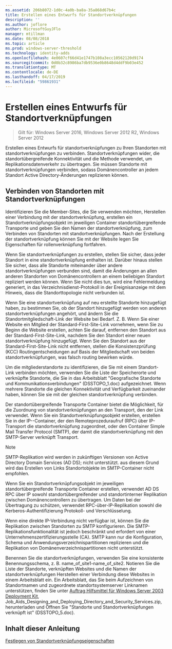 ```yaml
---
ms.assetid: 206b8072-1d0c-4a0b-ba8a-35a868d67b4c
title: Erstellen eines Entwurfs für Standortverknüpfungen
description: ''
ms.author: joflore
author: MicrosoftGuyJFlo
manager: mtillman
ms.date: 08/08/2018
ms.topic: article
ms.prod: windows-server-threshold
ms.technology: identity-adds
ms.openlocfilehash: 4e0607cf66d41e1747b108a3ecc10562120d9174
ms.sourcegitcommit: 0d0b32c8986ba7db9536e0b8648d4ddf9b03e452
ms.translationtype: MT
ms.contentlocale: de-DE
ms.lasthandoff: 04/17/2019
ms.locfileid: "59861931"
---
```

# <a name="creating-a-site-link-design"></a>Erstellen eines Entwurfs für Standortverknüpfungen

>Gilt für: Windows Server 2016, Windows Server 2012 R2, Windows Server 2012

Erstellen eines Entwurfs für standortverknüpfungen zu Ihren Standorten mit standortverknüpfungen zu verbinden. Standortverknüpfungen wider, die standortübergreifende Konnektivität und die Methode verwendet, um Replikationsdatenverkehr zu übertragen. Sie müssen Standorte mit standortverknüpfungen verbinden, sodass Domänencontroller an jedem Standort Active Directory-Änderungen replizieren können.  
  
## <a name="connecting-sites-with-site-links"></a>Verbinden von Standorten mit Standortverknüpfungen

Identifizieren Sie die Member-Sites, die Sie verwenden möchten, Herstellen einer Verbindung mit der standortverknüpfung, erstellen ein Standortverknüpfungsobjekt im jeweiligen Container standortübergreifende Transporte und geben Sie den Namen der standortverknüpfung, zum Verbinden von Standorten mit standortverknüpfungen. Nach der Erstellung der standortverknüpfung können Sie mit der Website legen Sie Eigenschaften für rollenverknüpfung fortfahren.  
  
Wenn Sie standortverknüpfungen zu erstellen, stellen Sie sicher, dass jeder Standort in eine standortverknüpfung enthalten ist. Darüber hinaus stellen Sie sicher, dass alle Standorte miteinander über andere standortverknüpfungen verbunden sind, damit die Änderungen an allen anderen Standorten von Domänencontrollern an einem beliebigen Standort repliziert werden können. Wenn Sie nicht dies tun, wird eine Fehlermeldung generiert, in das Verzeichnisdienst-Protokoll in der Ereignisanzeige mit dem Hinweis, dass die Standorttopologie nicht verbunden ist.  
  
Wenn Sie eine standortverknüpfung auf neu erstellte Standorte hinzugefügt haben, zu bestimmen Sie, ob der Standort hinzugefügt werden von anderen standortverknüpfungen angehört, und ändern Sie die Standortmitgliedschaft-Link der Website bei Bedarf. Z. B. Wenn Sie einer Website ein Mitglied der Standard-First-Site-Link vornehmen, wenn Sie zu Beginn die Website erstellen, achten Sie darauf, entfernen den Standort aus der Standard-First-Site-Link, nachdem Sie den Standort einer neuen standortverknüpfung hinzugefügt. Wenn Sie den Standort aus der Standard-First-Site-Link nicht entfernen, stellen die Konsistenzprüfung (KCC) Routingentscheidungen auf Basis der Mitgliedschaft von beiden standortverknüpfungen, was falsch routing bewirken würde.  
  
Um die mitgliederstandorte zu identifizieren, die Sie mit einem Standort-Link verbinden möchten, verwenden Sie die Liste der Speicherorte und verknüpfte Standorte, die Sie in das Arbeitsblatt "Geografische Standorte und Kommunikationsverbindungen" (DSSTOPO_1.doc) aufgezeichnet. Wenn mehrere Standorte die gleichen Konnektivität und Verfügbarkeit zueinander haben, können Sie sie mit der gleichen standortverknüpfung verbinden.  
  
Der standortübergreifende Transporte Container bietet die Möglichkeit, für die Zuordnung von standortverknüpfungen an den Transport, den der Link verwendet. Wenn Sie ein Standortverknüpfungsobjekt erstellen, erstellen Sie in der IP--Container, der den Remoteprozeduraufruf (RPC) über IP-Transport die standortverknüpfung zugeordnet, oder den Container Simple Mail Transfer Protocol (SMTP), der damit die standortverknüpfung mit den SMTP-Server verknüpft Transport.  
  
> [!NOTE]  
> SMTP-Replikation wird werden in zukünftigen Versionen von Active Directory Domain Services (AD DS); nicht unterstützt. aus diesem Grund wird das Erstellen von Links Standortobjekte im SMTP-Container nicht empfohlen.  
  
Wenn Sie ein Standortverknüpfungsobjekt im jeweiligen standortübergreifende Transporte Container erstellen, verwendet AD DS RPC über IP sowohl standortübergreifender und standortinterner Replikation zwischen Domänencontrollern zu übertragen. Um Daten bei der Übertragung zu schützen, verwendet RPC-über-IP-Replikation sowohl die Kerberos-Authentifizierung Protokoll- und Verschlüsselung.  
  
Wenn eine direkte IP-Verbindung nicht verfügbar ist, können Sie die Replikation zwischen Standorten zu SMTP konfigurieren. Die SMTP-Replikationsfunktionalität ist jedoch beschränkt und erfordert von einer Unternehmenszertifizierungsstelle (CA). SMTP kann nur die Konfiguration, Schema und Anwendungsverzeichnispartitionen replizieren und die Replikation von Domänenverzeichnispartitionen nicht unterstützt.  
  
Benennen Sie die standortverknüpfungen, verwenden Sie eine konsistente Benennungsschema, z. B. name_of_site1-name_of_site2. Notieren Sie die Liste der Standorte, verknüpften Websites und die Namen der standortverknüpfungen Herstellen einer Verbindung diese Websites in einem Arbeitsblatt ein. Ein Arbeitsblatt, das Sie beim Aufzeichnen von Standortnamen und zugeordnete standortsystemserver Linknamen unterstützen, finden Sie unter [Auftrag Hilfsmittel für Windows Server 2003 Deployment Kit](https://go.microsoft.com/fwlink/?LinkID=102558), Job_Aids_Designing_and_Deploying_Directory_and_Security_Services.zip, herunterladen und Öffnen Sie "Standorte und Standortverknüpfungen verknüpft ist" (DSSTOPO_5.doc).  
  
## <a name="in-this-guide"></a>Inhalt dieser Anleitung

[Festlegen von Standortverknüpfungseigenschaften](Setting-Site-Link-Properties.md)  

